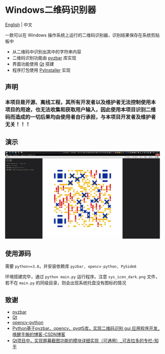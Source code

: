 # Windows二维码识别器

[English](readme_en.md) | 中文

一款可以在 Windows 操作系统上运行的二维码识别器，识别结果保存在系统剪贴板中

- 从二维码中识别出其中的字符串内容
- 二维码识别功能由 [pyzbar](https://github.com/NaturalHistoryMuseum/pyzbar) 库实现
- 界面功能使用 [Qt](https://wiki.qt.io/Qt_for_Python) 搭建
- 程序打包使用 [PyInstaller](https://pyinstaller.org/) 实现

## 声明

### **本项目是开源、离线工程，其所有开发者以及维护者无法控制使用本项目的用途，也无法收集和获取用户输入，因此使用本项目识别二维码而造成的一切后果均由使用者自行承担，与本项目开发者及维护者无关！！！**

## 演示

![演示](presentation.gif)

## 使用源码

需要 `python>=3.8`，并安装依赖库 `pyzbar, opencv-python, PySide6`

环境搭建完毕，通过 `python main.py` 运行程序。注意 `sys_icon_dark.png` 文件，若不在 `main.py` 的同级目录，则会出现系统托盘没有图标的情况

## 致谢

- [pyzbar](https://github.com/NaturalHistoryMuseum/pyzbar)
- [Qt](https://qt.io)
- [opencv-python](https://github.com/opencv/opencv-python)
- [Python基于pyzbar、opencv、pyqt5库，实现二维码识别 gui 应用程序开发_唤醒手腕的博客-CSDN博客](https://blog.csdn.net/qq_47452807/article/details/124233469)
- [Qt项目中，实现屏幕截图功能的模块详细实现（可通用）_可吉拉多的专栏-知乎](https://zhuanlan.zhihu.com/p/212230990)